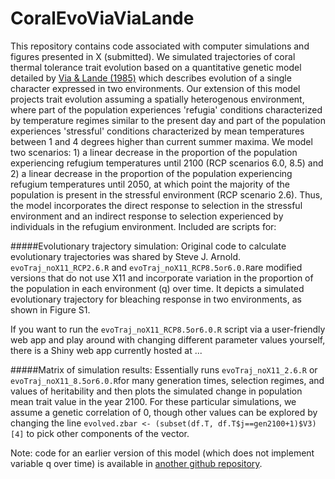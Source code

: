 # CoralEvoViaViaLande

This repository contains code associated with computer simulations and figures presented in X (submitted).  We simulated trajectories of coral thermal tolerance trait evolution based on a quantitative genetic model detailed by [Via & Lande (1985)](http://www.jstor.org/stable/2408649) which describes evolution of a single character expressed in two environments.  Our extension of this model projects trait evolution assuming a spatially heterogenous environment, where part of the population experiences 'refugia' conditions characterized by temperature regimes similar to the present day and part of the population experiences 'stressful' conditions characterized by mean temperatures between 1 and 4 degrees higher than current summer maxima.  We model two scenarios: 1) a linear decrease in the proportion of the population experiencing refugium temperatures until 2100 (RCP scenarios 6.0, 8.5) and 2) a linear decrease in the proportion of the population experiencing refugium temperatures until 2050, at which point the majority of the population is present in the stressful environment (RCP scenario 2.6).  Thus, the model incorporates the direct response to selection in the stressful environment and an indirect response to selection experienced by individuals in the refugium environment.  Included are scripts for:

#####Evolutionary trajectory simulation:
Original code to calculate evolutionary trajectories was shared by Steve J. Arnold.  `evoTraj_noX11_RCP2.6.R` and `evoTraj_noX11_RCP8.5or6.0.R`are modified versions that do not use X11 and incorporate variation in the proportion of the population in each environment (q) over time.  It depicts a simulated evolutionary trajectory for bleaching response in two environments, as shown in Figure S1.

If you want to run the `evoTraj_noX11_RCP8.5or6.0.R` script via a user-friendly web app and play around with changing different parameter values yourself, there is a Shiny web app currently hosted at ...

#####Matrix of simulation results:
Essentially runs `evoTraj_noX11_2.6.R` or `evoTraj_noX11_8.5or6.0.R`for many generation times, selection regimes, and values of heritability and then plots the simulated change in population mean trait value in the year 2100.  For these particular simulations, we assume a genetic correlation of 0, though other values can be explored by changing the line `evolved.zbar <- (subset(df.T, df.T$j==gen2100+1)$V3)[4]` to pick other components of the vector.

Note: code for an earlier version of this model (which does not implement variable q over time) is available in [another github repository](https://github.com/em-bellis/bleachingevolution).
